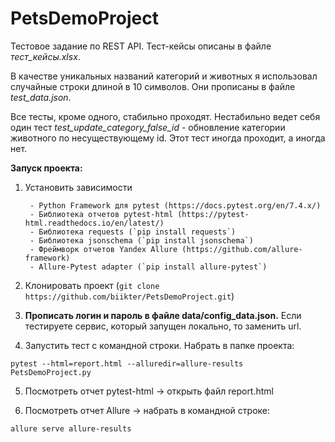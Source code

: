 # PetsDemoProject
Тестовое задание по REST API. Тест-кейсы описаны в файле _тест_кейсы.xlsx_.

В качестве уникальных названий категорий и животных я использовал случайные строки длиной в 10 символов. Они прописаны в файле _test_data.json_.

Все тесты, кроме одного, стабильно проходят. Нестабильно ведет себя один тест _test_update_category_false_id_ - обновление категории животного по несуществующему id. Этот тест иногда проходит, а иногда нет.

**Запуск проекта:**

1. Установить зависимости

		- Python Framework для pytest (https://docs.pytest.org/en/7.4.x/)
		- Библиотека отчетов pytest-html (https://pytest-html.readthedocs.io/en/latest/) 
		- Библиотека requests (`pip install requests`)
		- Библиотека jsonschema (`pip install jsonschema`)
		- Фреймворк отчетов Yandex Allure (https://github.com/allure-framework)
		- Allure-Pytest adapter (`pip install allure-pytest`)

2. Клонировать проект (`git clone https://github.com/biikter/PetsDemoProject.git`)

3. **Прописать логин и пароль в файле data/config_data.json.** Если тестируете сервис, который запущен локально, то заменить url.

4. Запустить тест с командной строки. Набрать в папке проекта: 
```
pytest --html=report.html --alluredir=allure-results PetsDemoProject.py
```
5. Посмотреть отчет pytest-html -> открыть файл report.html

6. Посмотреть отчет Allure -> набрать в командной строке:
```
allure serve allure-results
```

